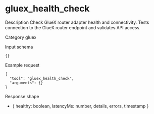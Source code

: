 # gluex_health_check

Description
Check GlueX router adapter health and connectivity. Tests connection to the GlueX router endpoint and validates API access.

Category
gluex

Input schema

```
{}
```

Example request

```
{
  "tool": "gluex_health_check",
  "arguments": {}
}
```

Response shape

- { healthy: boolean, latencyMs: number, details, errors, timestamp }
